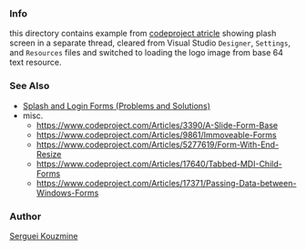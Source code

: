### Info

this directory contains example from [codeproject atricle](https://www.codeproject.com/Articles/37886/Yet-Another-Splash-Screen-in-C) showing plash screen in a separate thread, cleared from Visual Studio `Designer`, `Settings`, and `Resources` files and switched to loading the logo image from base 64 text resource.

### See Also
  * [Splash and Login Forms (Problems and Solutions)](https://www.codeproject.com/Articles/106751/Splash-and-Login-Forms-Problems-and-Solutions)
  * misc. 
    + https://www.codeproject.com/Articles/3390/A-Slide-Form-Base
    + https://www.codeproject.com/Articles/9861/Immoveable-Forms
    + https://www.codeproject.com/Articles/5277619/Form-With-End-Resize
    + https://www.codeproject.com/Articles/17640/Tabbed-MDI-Child-Forms
    + https://www.codeproject.com/Articles/17371/Passing-Data-between-Windows-Forms


### Author
[Serguei Kouzmine](kouzmine_serguei@yahoo.com)

 
